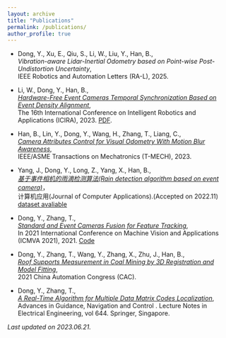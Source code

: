 ```yaml
---
layout: archive
title: "Publications"
permalink: /publications/
author_profile: true
---
```


<!-- Just a simple markdown format. -->


- <a name="Dong25RAL"></a>Dong, Y., Xu, E., Qiu, S., Li, W., Liu, Y., Han, B.,  
*Vibration-aware Lidar-Inertial Odometry based on Point-wise Post-Undistortion Uncertainty*,  
IEEE Robotics and Automation Letters (RA-L), 2025. 


- <a name="Li23ICIRA"></a>Li, W., Dong, Y., Han, B.,  
*[Hardware-Free Event Cameras Temporal Synchronization Based on Event Density Alignment](https://link.springer.com/chapter/10.1007/978-981-99-6498-7_6)*,  
The 16th International Conference on Intelligent Robotics and Applications (ICIRA), 2023. [PDF](https://www.researchgate.net/profile/Yan-Dong-26/publication/371941866_Hardware-Free_Event_Cameras_Temporal_Synchronization_Based_on_Event_Density_Alignment/links/649cdf9cb9ed6874a5e3f2da/Hardware-Free-Event-Cameras-Temporal-Synchronization-Based-on-Event-Density-Alignment.pdf).    


- <a name="Lin23T"></a>Han, B., Lin, Y., Dong, Y., Wang, H., Zhang, T., Liang, C.,  
*[Camera Attributes Control for Visual Odometry With Motion Blur Awareness](https://ieeexplore.ieee.org/document/10040760)*,  
IEEE/ASME Transactions on Mechatronics (T-MECH), 2023. 

- <a name="Yang22JCA"></a>Yang, J., Dong, Y., Long, Z., Yang, X., Han, B.,  
*[基于事件相机的雨滴检测算法(Rain detection algorithm based on event camera)](http://www.joca.cn/CN/10.11772/j.issn.1001-9081.2022091360)*，  
计算机应用(Journal of Computer Applications).(Accepted on 2022.11) [dataset avaliable](https://github.com/juy005/event-rain-dataset)
<!-- - <a name="Yang22JCA"></a>Yang, J., Dong, Y., Long, Z., Yang, X., Han, B.,  
*Rain detection algorithm based on event camera*,  
Journal of Computer Applications.(Accepted) [dataset](https://github.com/juy005/event-rain-dataset) -->


- <a name="Dong21ICMVA"></a>Dong, Y., Zhang, T.,  
*[Standard and Event Cameras Fusion for Feature Tracking](https://dl.acm.org/doi/10.1145/3459066.3459075)*,  
In 2021 International Conference on Machine Vision and Applications (ICMVA 2021), 2021. [Code](https://github.com/LarryDong/FusionTracking)

- <a name="Dong21CAC"></a>Dong, Y., Zhang, T., Wang, Y., Zhang, X., Zhu, J., Han, B.,  
*[Roof Supports Measurement in Coal Mining by 3D Registration and Model Fitting](https://ieeexplore.ieee.org/document/9728663)*,  
2021 China Automation Congress (CAC). 

- <a name="Dong22ICGNC"></a>Dong, Y., Zhang, T.,  
*[A Real-Time Algorithm for Multiple Data Matrix Codes Localization](https://link.springer.com/chapter/10.1007/978-981-15-8155-7_208)*,  
Advances in Guidance, Navigation and Control . Lecture Notes in Electrical Engineering, vol 644. Springer, Singapore.


*Last updated on 2023.06.21.*
